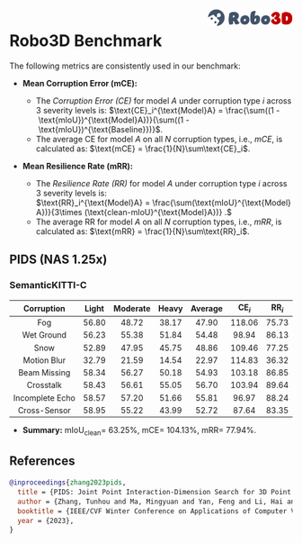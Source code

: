 <img src="../figs/logo2.png" align="right" width="30%">

# Robo3D Benchmark

The following metrics are consistently used in our benchmark:

- **Mean Corruption Error (mCE):**
  - The *Corruption Error (CE)* for model $A$ under corruption type $i$ across 3 severity levels is:
  $\text{CE}_i^{\text{Model}A} = \frac{\sum((1 - \text{mIoU})^{\text{Model}A})}{\sum((1 - \text{mIoU})^{\text{Baseline}})}$.
  - The average CE for model $A$ on all $N$ corruption types, i.e., *mCE*, is calculated as: $\text{mCE} = \frac{1}{N}\sum\text{CE}_i$.
  
- **Mean Resilience Rate (mRR):**
  - The *Resilience Rate (RR)* for model $A$ under corruption type $i$ across 3 severity levels is:
  $\text{RR}_i^{\text{Model}A} = \frac{\sum(\text{mIoU}^{\text{Model}A})}{3\times (\text{clean-mIoU}^{\text{Model}A})} .$
  - The average RR for model $A$ on all $N$ corruption types, i.e., *mRR*, is calculated as: $\text{mRR} = \frac{1}{N}\sum\text{RR}_i$.


## PIDS (NAS 1.25x)

### SemanticKITTI-C
| Corruption      | Light | Moderate | Heavy | Average | $\text{CE}_i$ | $\text{RR}_i$ |
| :-------------: | :---: | :------: | :---: | :-----: | :-----------: | :-----------: |
| Fog             | 56.80 | 48.72 | 38.17 | 47.90 | 118.06 | 75.73 |
| Wet Ground      | 56.23 | 55.38 | 51.84 | 54.48 | 98.94  | 86.13 |
| Snow            | 52.89 | 47.95 | 45.75 | 48.86 | 109.46 | 77.25 |
| Motion Blur     | 32.79 | 21.59 | 14.54 | 22.97 | 114.83 | 36.32 |
| Beam Missing    | 58.34 | 56.27 | 50.18 | 54.93 | 103.18 | 86.85 |
| Crosstalk       | 58.43 | 56.61 | 55.05 | 56.70 | 103.94 | 89.64 |
| Incomplete Echo | 58.57 | 57.20 | 51.66 | 55.81 | 96.97  | 88.24 |
| Cross-Sensor    | 58.95 | 55.22 | 43.99 | 52.72 | 87.64  | 83.35 |

- **Summary:** $\text{mIoU}_{\text{clean}} =$ 63.25%, $\text{mCE} =$ 104.13%, $\text{mRR} =$ 77.94%.


## References

```bib
@inproceedings{zhang2023pids,
  title = {PIDS: Joint Point Interaction-Dimension Search for 3D Point Cloud},
  author = {Zhang, Tunhou and Ma, Mingyuan and Yan, Feng and Li, Hai and Chen, Yiran},
  booktitle = {IEEE/CVF Winter Conference on Applications of Computer Vision},
  year = {2023},
}
```
